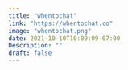 ```yaml
---
title: "whentochat"
link: "https://whentochat.co"
image: "whentochat.png"
date: 2021-10-10T10:09:09-07:00
Description: ""
draft: false
---
```

